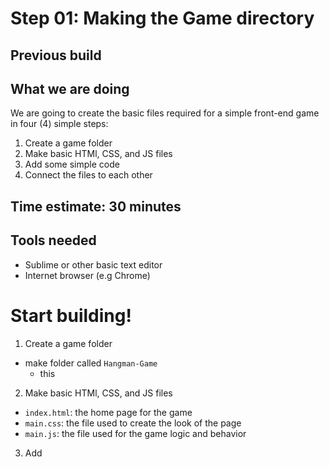 # Step 01: Making the Game directory

## Previous build

## What we are doing
We are going to create the basic files required for a simple front-end game in four (4) simple steps:

1. Create a game folder
2. Make basic HTMl, CSS, and JS files
3. Add some simple code
4. Connect the files to each other

## Time estimate:  30 minutes

## Tools needed
- Sublime or other basic text editor
- Internet browser (e.g Chrome)

# Start building!

1. Create a game folder
- make folder called `Hangman-Game`
	* this


2. Make basic HTMl, CSS, and JS files
- `index.html`: the home page for the game
- `main.css`: the file used to create the look of the page
- `main.js`: the file used for the game logic and behavior

3. Add
